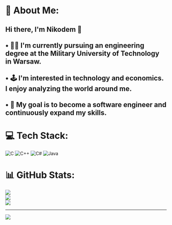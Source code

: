 # 💫 About Me:
## Hi there, I'm Nikodem 👋<br><br> • 👨‍🎓 I'm currently pursuing an engineering degree at the Military University of Technology in Warsaw.<br><br> • 🕹 I'm interested in technology and economics. I enjoy analyzing the world around me.<br><br> • 🎯 My goal is to become a software engineer and continuously expand my skills.


# 💻 Tech Stack:
![C](https://img.shields.io/badge/c-%2300599C.svg?style=for-the-badge&logo=c&logoColor=white) ![C++](https://img.shields.io/badge/c++-%2300599C.svg?style=for-the-badge&logo=c%2B%2B&logoColor=white) ![C#](https://img.shields.io/badge/c%23-%23239120.svg?style=for-the-badge&logo=csharp&logoColor=white) ![Java](https://img.shields.io/badge/java-%23ED8B00.svg?style=for-the-badge&logo=openjdk&logoColor=white)
# 📊 GitHub Stats:
![](https://github-readme-stats.vercel.app/api?username=nsmn83&theme=dark&hide_border=true&include_all_commits=true&count_private=true)<br/>
![](https://nirzak-streak-stats.vercel.app/?user=nsmn83&theme=dark&hide_border=true)<br/>
![](https://github-readme-stats.vercel.app/api/top-langs/?username=nsmn83&theme=dark&hide_border=true&include_all_commits=true&count_private=true&layout=compact)

---
[![](https://visitcount.itsvg.in/api?id=nsmn83&icon=0&color=0)](https://visitcount.itsvg.in)

<!-- Proudly created with GPRM ( https://gprm.itsvg.in ) -->

